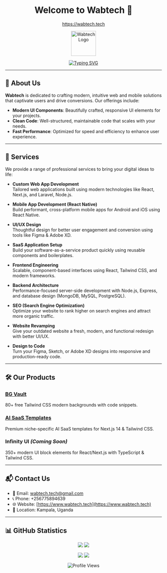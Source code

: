 <h1 align="center"><b>Welcome to Wabtech</b> 🚀</h1>
<p align="center">
  <a href="https://wabtech.tech">https://wabtech.tech</a>
</p>

<p align="center">
  <img src="https://www.wabtech.tech/logo.png" alt="Wabtech Logo" width="80" />
</p>

<p align="center">
<a href="https://www.wabtech.tech">
  <img src="https://readme-typing-svg.demolab.com?font=Fira+Code&duration=3000&pause=500&color=00FF00&center=true&width=750&lines=Crafting+Modern+Web+Experiences;Transforming+Your+Digital+Vision+Into+Reality;Explore+Our+Products+and+Services" alt="Typing SVG" />
</a>
</p>

---

## 💼 About Us

**Wabtech** is dedicated to crafting modern, intuitive web and mobile solutions that captivate users and drive conversions. Our offerings include:

- **Modern UI Components**: Beautifully crafted, responsive UI elements for your projects.
- **Clean Code**: Well-structured, maintainable code that scales with your needs.
- **Fast Performance**: Optimized for speed and efficiency to enhance user experience.

---

## 🧰 Services

We provide a range of professional services to bring your digital ideas to life:

- **Custom Web App Development**  
  Tailored web applications built using modern technologies like React, Next.js, and Laravel, Node.js.

- **Mobile App Development (React Native)**  
  Build performant, cross-platform mobile apps for Android and iOS using React Native.

- **UI/UX Design**  
  Thoughtful design for better user engagement and conversion using tools like Figma & Adobe XD.

- **SaaS Application Setup**  
  Build your software-as-a-service product quickly using reusable components and boilerplates.

- **Frontend Engineering**  
  Scalable, component-based interfaces using React, Tailwind CSS, and modern frameworks.

- **Backend Architecture**  
  Performance-focused server-side development with Node.js, Express, and database design (MongoDB, MySQL, PostgreSQL).

- **SEO (Search Engine Optimization)**  
  Optimize your website to rank higher on search engines and attract more organic traffic.

- **Website Revamping**  
  Give your outdated website a fresh, modern, and functional redesign with better UI/UX.

- **Design to Code**  
  Turn your Figma, Sketch, or Adobe XD designs into responsive and production-ready code.

---

## 🛠️ Our Products

### [BG Vault](https://bgvault.tech)  
80+ free Tailwind CSS modern backgrounds with code snippets.

### [AI SaaS Templates](https://ai.wabtech.tech)  
Premium niche-specific AI SaaS templates for Next.js 14 & Tailwind CSS.

### Infinity UI *(Coming Soon)*  
350+ modern UI block elements for React/Next.js with TypeScript & Tailwind CSS.

---

## 📬 Contact Us

- 📧 Email: [wabtech.tech@gmail.com](mailto:wabtech.tech@gmail.com)
- 📞 Phone: +256775894639
- 🌐 Website: [https://www.wabtech.tech](https://www.wabtech.tech)
- 📍 Location: Kampala, Uganda

---

## 📊 GitHub Statistics

<p align="center">
  <img src="https://img.shields.io/github/followers/WabweniBrian?label=Followers&style=for-the-badge">
  <img src="https://img.shields.io/github/stars/WabweniBrian?label=Stars&style=for-the-badge">
</p>

<p align="center">
  <img src="https://github-readme-stats.vercel.app/api/top-langs?username=WabweniBrian&theme=gotham&count_private=true&show_icons=true&include_all_commits=true"/>
  <img src="https://github-readme-streak-stats.herokuapp.com/?user=WabweniBrian&layout=compact&theme=gotham"/>
</p>

<p align="center">
  <img src="https://komarev.com/ghpvc/?username=WabweniBrian&label=Profile%20views&color=0e75b6&style=flat" alt="Profile Views" />
</p>
